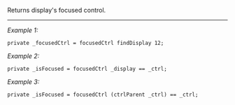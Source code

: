Returns display's focused control.


---
*Example 1:*
```sqf
private _focusedCtrl = focusedCtrl findDisplay 12;
```

*Example 2:*
```sqf
private _isFocused = focusedCtrl _display == _ctrl;
```

*Example 3:*
```sqf
private _isFocused = focusedCtrl (ctrlParent _ctrl) == _ctrl;
```